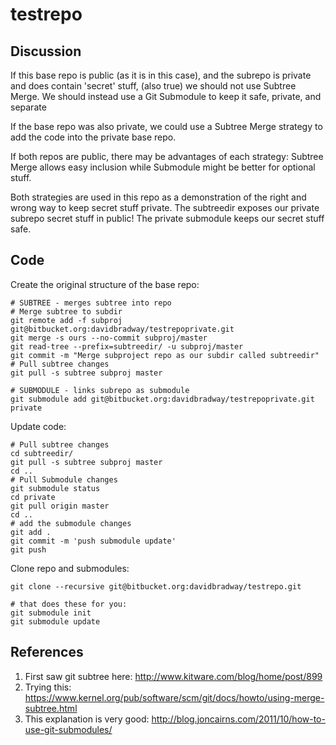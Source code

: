 # testrepo

## Discussion

If this base repo is public (as it is in this case), and the subrepo is private and does contain 'secret' stuff, (also true) we should not use Subtree Merge.
We should instead use a Git Submodule to keep it safe, private, and separate

If the base repo was also private, we could use a Subtree Merge strategy to add the code into the private base repo.

If both repos are public, there may be advantages of each strategy: Subtree Merge allows easy inclusion while Submodule might be better for optional stuff.

Both strategies are used in this repo as a demonstration of the right and wrong way to keep secret stuff private. 
The subtreedir exposes our private subrepo secret stuff in public!
The private submodule keeps our secret stuff safe.

## Code

Create the original structure of the base repo:

    # SUBTREE - merges subtree into repo  
    # Merge subtree to subdir  
    git remote add -f subproj git@bitbucket.org:davidbradway/testrepoprivate.git  
    git merge -s ours --no-commit subproj/master  
    git read-tree --prefix=subtreedir/ -u subproj/master  
    git commit -m "Merge subproject repo as our subdir called subtreedir"  
    # Pull subtree changes  
    git pull -s subtree subproj master  
  
    # SUBMODULE - links subrepo as submodule  
    git submodule add git@bitbucket.org:davidbradway/testrepoprivate.git private  

Update code:

    # Pull subtree changes  
    cd subtreedir/  
    git pull -s subtree subproj master  
    cd ..  
    # Pull Submodule changes  
    git submodule status
    cd private  
    git pull origin master  
    cd ..  
    # add the submodule changes  
    git add .  
    git commit -m 'push submodule update'  
    git push  

Clone repo and submodules:

    git clone --recursive git@bitbucket.org:davidbradway/testrepo.git
      
    # that does these for you:  
    git submodule init  
    git submodule update  

## References
1. First saw git subtree here: http://www.kitware.com/blog/home/post/899
2. Trying this: https://www.kernel.org/pub/software/scm/git/docs/howto/using-merge-subtree.html
3. This explanation is very good: http://blog.joncairns.com/2011/10/how-to-use-git-submodules/
